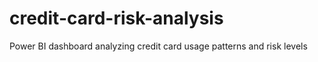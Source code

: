 # credit-card-risk-analysis
Power BI dashboard analyzing credit card usage patterns and risk levels
